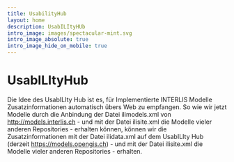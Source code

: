 ```yaml
---
title: UsabilityHub
layout: home
description: UsabILItyHUb
intro_image: images/spectacular-mint.svg
intro_image_absolute: true
intro_image_hide_on_mobile: true
---
```

# UsabILItyHub

Die Idee des UsabILIty Hub ist es, für Implementierte INTERLIS Modelle Zusatzinformationen automatisch übers Web zu empfangen. So wie wir jetzt Modelle durch die Anbindung der Datei ilimodels.xml von http://models.interlis.ch - und mit der Datei ilisite.xml die Modelle vieler anderen Repositories - erhalten können, können wir die Zusatzinformationen mit der Datei ilidata.xml auf dem UsabILIty Hub (derzeit https://models.opengis.ch) - und mit der Datei ilisite.xml die Modelle vieler anderen Repositories - erhalten.

